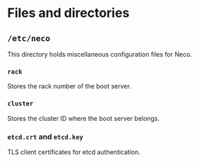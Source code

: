 Files and directories
=====================

`/etc/neco`
-----------

This directory holds miscellaneous configuration files for Neco.

### `rack`

Stores the rack number of the boot server.

### `cluster`

Stores the cluster ID where the boot server belongs.

### `etcd.crt` and `etcd.key`

TLS client certificates for etcd authentication.
